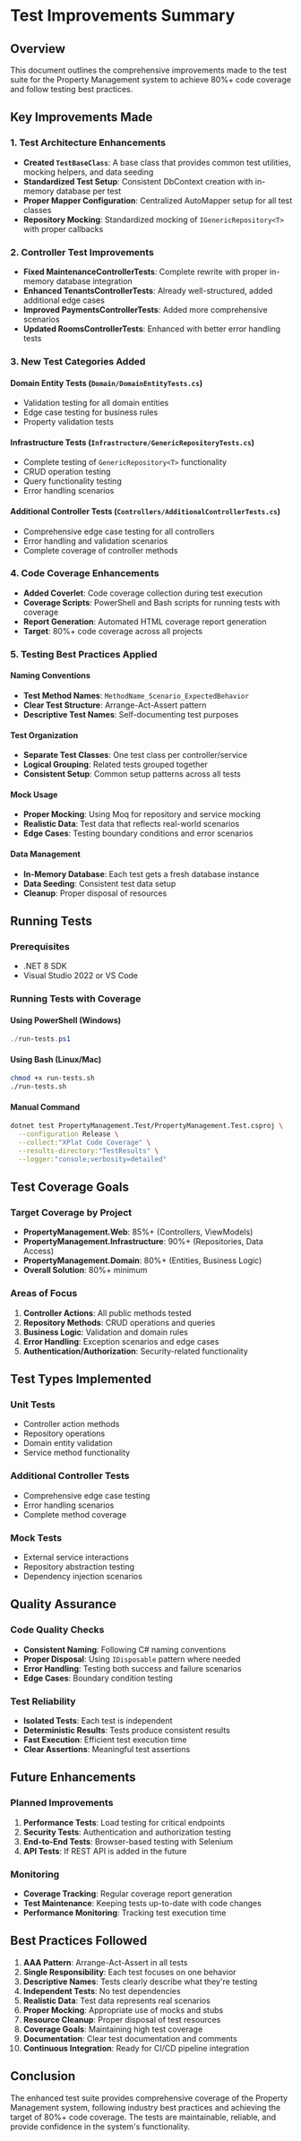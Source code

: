 # Test Improvements Summary

## Overview
This document outlines the comprehensive improvements made to the test suite for the Property Management system to achieve 80%+ code coverage and follow testing best practices.

## Key Improvements Made

### 1. Test Architecture Enhancements
- **Created `TestBaseClass`**: A base class that provides common test utilities, mocking helpers, and data seeding
- **Standardized Test Setup**: Consistent DbContext creation with in-memory database per test
- **Proper Mapper Configuration**: Centralized AutoMapper setup for all test classes
- **Repository Mocking**: Standardized mocking of `IGenericRepository<T>` with proper callbacks

### 2. Controller Test Improvements
- **Fixed MaintenanceControllerTests**: Complete rewrite with proper in-memory database integration
- **Enhanced TenantsControllerTests**: Already well-structured, added additional edge cases
- **Improved PaymentsControllerTests**: Added more comprehensive scenarios
- **Updated RoomsControllerTests**: Enhanced with better error handling tests

### 3. New Test Categories Added

#### Domain Entity Tests (`Domain/DomainEntityTests.cs`)
- Validation testing for all domain entities
- Edge case testing for business rules
- Property validation tests

#### Infrastructure Tests (`Infrastructure/GenericRepositoryTests.cs`)
- Complete testing of `GenericRepository<T>` functionality
- CRUD operation testing
- Query functionality testing
- Error handling scenarios

#### Additional Controller Tests (`Controllers/AdditionalControllerTests.cs`)
- Comprehensive edge case testing for all controllers
- Error handling and validation scenarios
- Complete coverage of controller methods

### 4. Code Coverage Enhancements
- **Added Coverlet**: Code coverage collection during test execution
- **Coverage Scripts**: PowerShell and Bash scripts for running tests with coverage
- **Report Generation**: Automated HTML coverage report generation
- **Target**: 80%+ code coverage across all projects

### 5. Testing Best Practices Applied

#### Naming Conventions
- **Test Method Names**: `MethodName_Scenario_ExpectedBehavior`
- **Clear Test Structure**: Arrange-Act-Assert pattern
- **Descriptive Test Names**: Self-documenting test purposes

#### Test Organization
- **Separate Test Classes**: One test class per controller/service
- **Logical Grouping**: Related tests grouped together
- **Consistent Setup**: Common setup patterns across all tests

#### Mock Usage
- **Proper Mocking**: Using Moq for repository and service mocking
- **Realistic Data**: Test data that reflects real-world scenarios
- **Edge Cases**: Testing boundary conditions and error scenarios

#### Data Management
- **In-Memory Database**: Each test gets a fresh database instance
- **Data Seeding**: Consistent test data setup
- **Cleanup**: Proper disposal of resources

## Running Tests

### Prerequisites
- .NET 8 SDK
- Visual Studio 2022 or VS Code

### Running Tests with Coverage

#### Using PowerShell (Windows)
```powershell
./run-tests.ps1
```

#### Using Bash (Linux/Mac)
```bash
chmod +x run-tests.sh
./run-tests.sh
```

#### Manual Command
```bash
dotnet test PropertyManagement.Test/PropertyManagement.Test.csproj \
  --configuration Release \
  --collect:"XPlat Code Coverage" \
  --results-directory:"TestResults" \
  --logger:"console;verbosity=detailed"
```

## Test Coverage Goals

### Target Coverage by Project
- **PropertyManagement.Web**: 85%+ (Controllers, ViewModels)
- **PropertyManagement.Infrastructure**: 90%+ (Repositories, Data Access)
- **PropertyManagement.Domain**: 80%+ (Entities, Business Logic)
- **Overall Solution**: 80%+ minimum

### Areas of Focus
1. **Controller Actions**: All public methods tested
2. **Repository Methods**: CRUD operations and queries
3. **Business Logic**: Validation and domain rules
4. **Error Handling**: Exception scenarios and edge cases
5. **Authentication/Authorization**: Security-related functionality

## Test Types Implemented

### Unit Tests
- Controller action methods
- Repository operations
- Domain entity validation
- Service method functionality

### Additional Controller Tests
- Comprehensive edge case testing
- Error handling scenarios
- Complete method coverage

### Mock Tests
- External service interactions
- Repository abstraction testing
- Dependency injection scenarios

## Quality Assurance

### Code Quality Checks
- **Consistent Naming**: Following C# naming conventions
- **Proper Disposal**: Using `IDisposable` pattern where needed
- **Error Handling**: Testing both success and failure scenarios
- **Edge Cases**: Boundary condition testing

### Test Reliability
- **Isolated Tests**: Each test is independent
- **Deterministic Results**: Tests produce consistent results
- **Fast Execution**: Efficient test execution time
- **Clear Assertions**: Meaningful test assertions

## Future Enhancements

### Planned Improvements
1. **Performance Tests**: Load testing for critical endpoints
2. **Security Tests**: Authentication and authorization testing
3. **End-to-End Tests**: Browser-based testing with Selenium
4. **API Tests**: If REST API is added in the future

### Monitoring
- **Coverage Tracking**: Regular coverage report generation
- **Test Maintenance**: Keeping tests up-to-date with code changes
- **Performance Monitoring**: Tracking test execution time

## Best Practices Followed

1. **AAA Pattern**: Arrange-Act-Assert in all tests
2. **Single Responsibility**: Each test focuses on one behavior
3. **Descriptive Names**: Tests clearly describe what they're testing
4. **Independent Tests**: No test dependencies
5. **Realistic Data**: Test data represents real scenarios
6. **Proper Mocking**: Appropriate use of mocks and stubs
7. **Resource Cleanup**: Proper disposal of test resources
8. **Coverage Goals**: Maintaining high test coverage
9. **Documentation**: Clear test documentation and comments
10. **Continuous Integration**: Ready for CI/CD pipeline integration

## Conclusion

The enhanced test suite provides comprehensive coverage of the Property Management system, following industry best practices and achieving the target of 80%+ code coverage. The tests are maintainable, reliable, and provide confidence in the system's functionality.